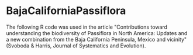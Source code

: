 # BajaCaliforniaPassiflora
The following R code was used in the article "Contributions toward understanding the biodiversity of Passiflora in North America: Updates and a new combination from the Baja California Peninsula, Mexico and vicinity" (Svoboda & Harris, Journal of Systematics and Evolution).
